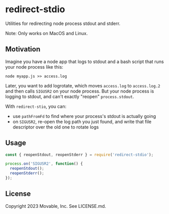 # redirect-stdio

Utilities for redirecting node process stdout and stderr.

Note: Only works on MacOS and Linux.

## Motivation

Imagine you have a node app that logs to stdout and a bash script that
runs your node process like this:

```
node myapp.js >> access.log
```

Later, you want to add logrotate, which moves `access.log` to
`access.log.2` and then calls `SIGUSR2` on your node process. But your
node process is logging to stdout, and can't exactly "reopen"
`process.stdout`.

With `redirect-stio`, you can:
* use `pathFromFd` to find where your process's stdout is actually going
* on `SIGUSR2`, re-open the log path you just found, and write that file
descriptor over the old one to rotate logs

## Usage

```javascript
const { reopenStdout, reopenStderr } = require('redirect-stdio');

process.on('SIGUSR2', function() {
  reopenStdout();
  reopenStderr();
});
```

## License

Copyright 2023 Movable, Inc. See LICENSE.md.
